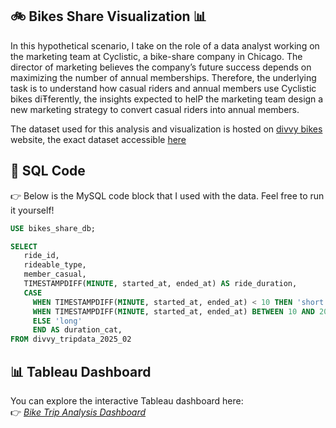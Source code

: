 ## 🚲 Bikes Share Visualization 📊
In this hypothetical scenario, I take on the role of a data analyst working on the marketing team at Cyclistic, a bike-share company in Chicago. The director of marketing believes the company’s future success depends on maximizing the number of annual memberships. Therefore, the underlying task is to understand how casual riders and annual members use Cyclistic bikes diŦferently, the insights expected to helP the marketing team design a new marketing strategy to convert casual riders into annual members. 

The dataset used for this analysis and visualization is hosted on [divvy bikes](https://divvy-tripdata.s3.amazonaws.com/index.html) website, the exact dataset accessible [here](https://divvy-tripdata.s3.amazonaws.com/202502-divvy-tripdata.zip)

## 📝 SQL Code
👉 Below is the MySQL code block that I used with the data. Feel free to run it yourself!

```sql
USE bikes_share_db;

SELECT 
   ride_id,
   rideable_type,  
   member_casual,
   TIMESTAMPDIFF(MINUTE, started_at, ended_at) AS ride_duration,
   CASE
     WHEN TIMESTAMPDIFF(MINUTE, started_at, ended_at) < 10 THEN 'short'
     WHEN TIMESTAMPDIFF(MINUTE, started_at, ended_at) BETWEEN 10 AND 20 THEN 'medium'
     ELSE 'long'
     END AS duration_cat,
FROM divvy_tripdata_2025_02
```

## 📊 Tableau Dashboard
You can explore the interactive Tableau dashboard here:  
👉 [*Bike Trip Analysis Dashboard*](https://public.tableau.com/app/profile/vincent.otieno7871/viz/BikesShare_17417945426040/Dashboard1)  

